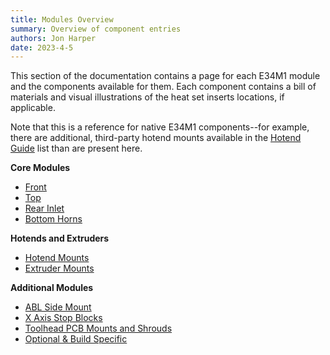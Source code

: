 ```yaml
---
title: Modules Overview
summary: Overview of component entries
authors: Jon Harper
date: 2023-4-5
---
```


This section of the documentation contains a page for each E34M1 module and the components available for them. Each component contains a bill of materials and visual illustrations of the heat set inserts locations, if applicable.

Note that this is a reference for native E34M1 components--for example, there are additional, third-party hotend mounts available in the [Hotend Guide](../compat/hotends.md) list than are present here.

**Core Modules**

- [Front](front.md)
- [Top](top.md)
- [Rear Inlet](rear.md)
- [Bottom Horns](bottom.md)

**Hotends and Extruders**

- [Hotend Mounts](hotend.md)
- [Extruder Mounts](drive.md)

**Additional Modules**

- [ABL Side Mount](abl.md)
- [X Axis Stop Blocks](stop_block.md)
- [Toolhead PCB Mounts and Shrouds](pcb_mounts.md)
- [Optional & Build Specific](other.md)